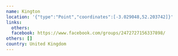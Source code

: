 ```yaml
---
name: Kington
location: '{"type":"Point","coordinates":[-3.029048,52.203742]}'
links:
  others: 
  facebook: https://www.facebook.com/groups/2472727156337898/
others: []
country: United Kingdom
---
```


